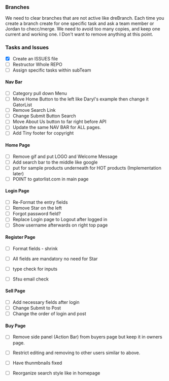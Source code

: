 ### Branches
 We need to clear branches that are not active like dreBranch. 
 Each time you create a branch create for one specific task and ask a team member or Jordan to checc/merge.
 We need to avoid too many copies, and keep one current and working one. I Don't want to remove anything at this point.

### Tasks and Issues

- [x] Create an ISSUES file
- [ ] Restructor Whole REPO
- [ ] Assign specific tasks within subTeam

#### Nav Bar

- [ ] Category pull down Menu 
- [ ] Move Home Button to the left like Daryl's example then change it GatorList
- [ ] Remove Search Link
- [ ] Change Submit Button Search
- [ ] Move About Us button to far right before API
- [ ] Update the same NAV BAR for ALL pages.
- [ ] Add Tiny footer for copyright

#### Home Page

- [ ] Remove gif and put LOGO and Welcome Message
- [ ] Add search bar to the middle like google
- [ ] put for sample products underneath for HOT products (Implementation later)
- [ ] POINT to gatorlist.com in main page

#### Login Page

- [ ] Re-Format the entry fields
- [ ] Remove Star on the left
- [ ] Forgot password field?
- [ ] Replace Login page to Logout after logged in
- [ ] Show username afterwards on right top page

#### Register Page

- [ ] Format fields - shrink
- [ ] All fields are mandatory no need for Star
- [ ] type check for inputs
- [ ] Sfsu email check


#### Sell Page

- [ ] Add necessary fields after login
- [ ] Change Submit to Post
- [ ] Change the order of login and post

#### Buy Page

- [ ] Remove side panel (Action Bar) from buyers page but keep it in owners page.
- [ ] Restrict editing and removing to other users similar to above.
- [ ] Have thunmbnails fixed
- [ ] Reorganize search style like in homepage


